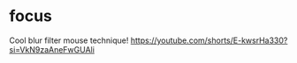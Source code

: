 # focus
Cool blur filter mouse technique!
https://youtube.com/shorts/E-kwsrHa330?si=VkN9zaAneFwGUAli
